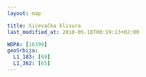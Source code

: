 ```yaml
---
layout: map

title: Sićevačka klisura
last_modified_at: 2018-05-18T00:19:13+02:00

WDPA: [16399]
geoSrbija:
  L1_183: [69]
  L1_362: [65]
---
```

